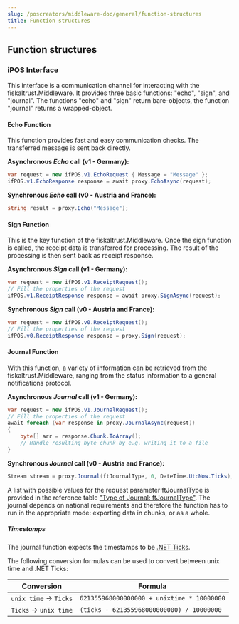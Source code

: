 ```yaml
---
slug: /poscreators/middleware-doc/general/function-structures
title: Function structures
---
```


## Function structures

### iPOS Interface
This interface is a communication channel for interacting with the fiskaltrust.Middleware. It provides three basic functions: "echo", "sign", and "journal". The functions "echo" and "sign" return bare-objects, the function "journal" returns a wrapped-object.

#### Echo Function
This function provides fast and easy communication checks. The transferred message is sent back directly.

**Asynchronous _Echo_ call (v1 - Germany):**
```cs
var request = new ifPOS.v1.EchoRequest { Message = "Message" };
ifPOS.v1.EchoResponse response = await proxy.EchoAsync(request);
```

**Synchronous _Echo_ call (v0 - Austria and France):**
```cs
string result = proxy.Echo("Message");
```

#### Sign Function
This is the key function of the fiskaltrust.Middleware. Once the sign function is called, the receipt data is transferred for processing. The result of the processing is then sent back as receipt response.

**Asynchronous _Sign_ call (v1 - Germany):**
```cs
var request = new ifPOS.v1.ReceiptRequest();
// Fill the properties of the request
ifPOS.v1.ReceiptResponse response = await proxy.SignAsync(request);
```

**Synchronous _Sign_ call (v0 - Austria and France):**
```cs
var request = new ifPOS.v0.ReceiptRequest();
// Fill the properties of the request
ifPOS.v0.ReceiptResponse response = proxy.Sign(request);
```

#### Journal Function
With this function, a variety of information can be retrieved from the fiskaltrust.Middleware, ranging from the status information to a general notifications protocol.

**Asynchronous _Journal_ call (v1 - Germany):**
```cs
var request = new ifPOS.v1.JournalRequest();
// Fill the properties of the request
await foreach (var response in proxy.JournalAsync(request))
{
    byte[] arr = response.Chunk.ToArray();
    // Handle resulting byte chunk by e.g. writing it to a file
}
```

**Synchronous _Journal_ call (v0 - Austria and France):**
```cs
Stream stream = proxy.Journal(ftJournalType, 0, DateTime.UtcNow.Ticks);
```

A list with possible values for the request parameter ftJournalType is provided in the reference table ["Type of Journal: ftJournalType"](../reference-tables/reference-tables.md#t-type-of-signature-ftsignaturetype-127). The journal depends on national requirements and therefore the function has to run in the appropriate mode: exporting data in chunks, or as a whole.

##### Timestamps

The journal function expects the timestamps to be [.NET Ticks](https://docs.microsoft.com/en-us/dotnet/api/system.datetime.ticks?view=net-5.0#remarks).

The following conversion formulas can be used to convert between unix time and .NET Ticks:

| Conversion             | Formula                                    |
|------------------------|--------------------------------------------|
| `unix time` -> `Ticks` | `621355968000000000 + unixtime * 10000000` |
| `Ticks` -> `unix time` | `(ticks - 621355968000000000) / 10000000`  |
